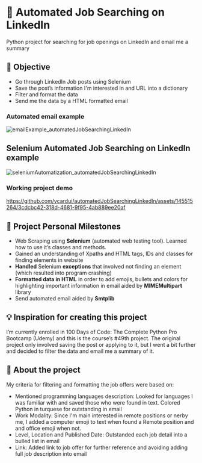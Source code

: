 # 💼 **Automated Job Searching on LinkedIn**

Python project for searching for job openings on LinkedIn and email me a summary

## 🎯 Objective

- Go through LinkedIn Job posts using Selenium
- Save the post’s information I'm interested in and URL into a dictionary
- Filter and format the data
- Send me the data by a HTML formatted email

### **Automated email example**
![emailExample_automatedJobSearchingLinkedIn](https://github.com/vcardui/automatedJobSearchingLinkedIn/assets/145515264/ec266ef1-79be-46e7-92a1-555c2a6c85c5)

## Selenium **Automated Job Searching on LinkedIn example**
![seleniumAutomatization_automatedJobSearchingLinkedIn](https://github.com/vcardui/automatedJobSearchingLinkedIn/assets/145515264/a1c3bc3d-0539-4759-a2c7-cd76c64cae9b)

### Working project demo
https://github.com/vcardui/automatedJobSearchingLinkedIn/assets/145515264/3cdcbc42-318d-4681-9f95-4ab889ee20af

## 🙌 Project Personal Milestones

- Web Scraping using **Selenium** (automated web testing tool). Learned how to use it’s classes and methods.
- Gained an understanding of Xpaths and HTML tags, IDs and classes for finding elements in website
- **Handled** Selenium **exceptions** that involved not finding an element (which resulted into program crashing)
- **Formatted data in HTML** in order to add emojis, bullets and colors for highlighting important information in email aided by **MIMEMultipart** library
- Send automated email aided by **Smtplib**

## 💡 Inspiration for creating this project

I’m currently enrolled in 100 Days of Code: The Complete Python Pro Bootcamp (Udemy) and this is the course’s #49th project. The original project only involved saving the post or applying to it, but I went a bit further and decided to filter the data and email me a summary of it.

## 👀 About the project

My criteria for filtering and formatting the job offers were based on:

- Mentioned programming languages description: Looked for languages I was familiar with and saved those who were found in text. Colored Python in turquese for outstanding in email
- Work Modality: Since I'm main interested in remote positions or nerby me, I added a computer emoji to text when found a Remote position and and office emoji when not.
- Level, Location and Published Date: Outstanded each job detail into a bulled list in email
- Link: Added link to job offer for further reference and avoiding adding full job description into email
